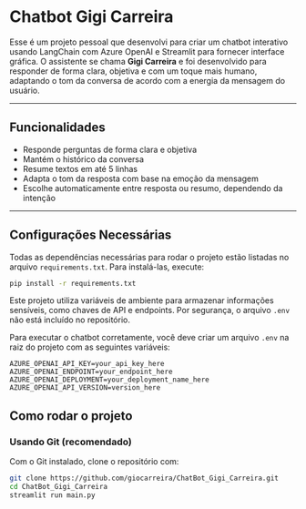 # Chatbot Gigi Carreira

Esse é um projeto pessoal que desenvolvi para criar um chatbot interativo usando LangChain com Azure OpenAI e Streamlit para fornecer interface gráfica. O assistente se chama **Gigi Carreira** e foi desenvolvido para responder de forma clara, objetiva e com um toque mais humano, adaptando o tom da conversa de acordo com a energia da mensagem do usuário.

---

## Funcionalidades

- Responde perguntas de forma clara e objetiva
- Mantém o histórico da conversa
- Resume textos em até 5 linhas
- Adapta o tom da resposta com base na emoção da mensagem
- Escolhe automaticamente entre resposta ou resumo, dependendo da intenção

---
## Configurações Necessárias


Todas as dependências necessárias para rodar o projeto estão listadas no arquivo `requirements.txt`. Para instalá-las, execute:

```bash
pip install -r requirements.txt
```

Este projeto utiliza variáveis de ambiente para armazenar informações sensíveis, como chaves de API e endpoints. Por segurança, o arquivo `.env` não está incluído no repositório.

Para executar o chatbot corretamente, você deve criar um arquivo `.env` na raiz do projeto com as seguintes variáveis:

```env
AZURE_OPENAI_API_KEY=your_api_key_here
AZURE_OPENAI_ENDPOINT=your_endpoint_here
AZURE_OPENAI_DEPLOYMENT=your_deployment_name_here
AZURE_OPENAI_API_VERSION=version_here
```

## Como rodar o projeto

### Usando Git (recomendado)

Com o Git instalado, clone o repositório com:

```bash
git clone https://github.com/giocarreira/ChatBot_Gigi_Carreira.git
cd ChatBot_Gigi_Carreira
streamlit run main.py

